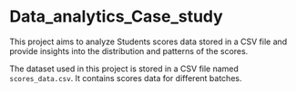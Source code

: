 # Data_analytics_Case_study

This project aims to analyze Students scores data stored in a CSV file and provide insights into the distribution and patterns of the scores.

The dataset used in this project is stored in a CSV file named `scores_data.csv`. It contains scores data for different batches.

